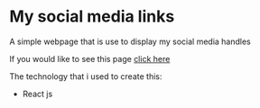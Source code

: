 # My social media links

A simple webpage that is use to display my social media handles

If you would like to see this page [click here](https://www.rajae-social.tk "rajae socials")

The technology that i used to create this:
 - React js

